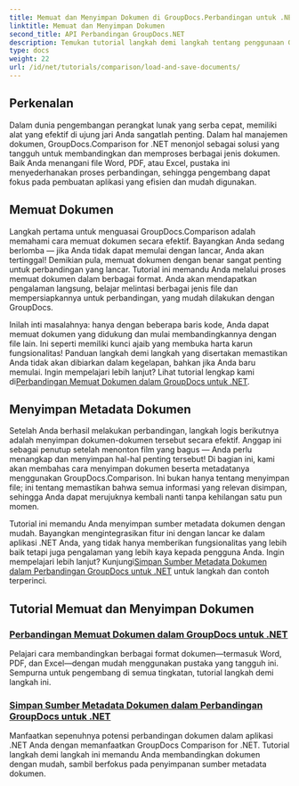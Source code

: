 ```yaml
---
title: Memuat dan Menyimpan Dokumen di GroupDocs.Perbandingan untuk .NET
linktitle: Memuat dan Menyimpan Dokumen
second_title: API Perbandingan GroupDocs.NET
description: Temukan tutorial langkah demi langkah tentang penggunaan GroupDocs.Comparison untuk .NET guna memuat dan menyimpan dokumen secara efisien. Sempurna bagi pengembang yang ingin menyederhanakan perbandingan dokumen.
type: docs
weight: 22
url: /id/net/tutorials/comparison/load-and-save-documents/
---
```

## Perkenalan

Dalam dunia pengembangan perangkat lunak yang serba cepat, memiliki alat yang efektif di ujung jari Anda sangatlah penting. Dalam hal manajemen dokumen, GroupDocs.Comparison for .NET menonjol sebagai solusi yang tangguh untuk membandingkan dan memproses berbagai jenis dokumen. Baik Anda menangani file Word, PDF, atau Excel, pustaka ini menyederhanakan proses perbandingan, sehingga pengembang dapat fokus pada pembuatan aplikasi yang efisien dan mudah digunakan.

## Memuat Dokumen

Langkah pertama untuk menguasai GroupDocs.Comparison adalah memahami cara memuat dokumen secara efektif. Bayangkan Anda sedang berlomba — jika Anda tidak dapat memulai dengan lancar, Anda akan tertinggal! Demikian pula, memuat dokumen dengan benar sangat penting untuk perbandingan yang lancar. Tutorial ini memandu Anda melalui proses memuat dokumen dalam berbagai format. Anda akan mendapatkan pengalaman langsung, belajar melintasi berbagai jenis file dan mempersiapkannya untuk perbandingan, yang mudah dilakukan dengan GroupDocs.

Inilah inti masalahnya: hanya dengan beberapa baris kode, Anda dapat memuat dokumen yang didukung dan mulai membandingkannya dengan file lain. Ini seperti memiliki kunci ajaib yang membuka harta karun fungsionalitas! Panduan langkah demi langkah yang disertakan memastikan Anda tidak akan dibiarkan dalam kegelapan, bahkan jika Anda baru memulai. Ingin mempelajari lebih lanjut? Lihat tutorial lengkap kami di[Perbandingan Memuat Dokumen dalam GroupDocs untuk .NET](./load-documents/).

## Menyimpan Metadata Dokumen

Setelah Anda berhasil melakukan perbandingan, langkah logis berikutnya adalah menyimpan dokumen-dokumen tersebut secara efektif. Anggap ini sebagai penutup setelah menonton film yang bagus — Anda perlu menangkap dan menyimpan hal-hal penting tersebut! Di bagian ini, kami akan membahas cara menyimpan dokumen beserta metadatanya menggunakan GroupDocs.Comparison. Ini bukan hanya tentang menyimpan file; ini tentang memastikan bahwa semua informasi yang relevan disimpan, sehingga Anda dapat merujuknya kembali nanti tanpa kehilangan satu pun momen.

Tutorial ini memandu Anda menyimpan sumber metadata dokumen dengan mudah. Bayangkan mengintegrasikan fitur ini dengan lancar ke dalam aplikasi .NET Anda, yang tidak hanya memberikan fungsionalitas yang lebih baik tetapi juga pengalaman yang lebih kaya kepada pengguna Anda. Ingin mempelajari lebih lanjut? Kunjungi[Simpan Sumber Metadata Dokumen dalam Perbandingan GroupDocs untuk .NET](./save-documents-metadata-source/) untuk langkah dan contoh terperinci.

## Tutorial Memuat dan Menyimpan Dokumen
### [Perbandingan Memuat Dokumen dalam GroupDocs untuk .NET](./load-documents/)
Pelajari cara membandingkan berbagai format dokumen—termasuk Word, PDF, dan Excel—dengan mudah menggunakan pustaka yang tangguh ini. Sempurna untuk pengembang di semua tingkatan, tutorial langkah demi langkah ini.
### [Simpan Sumber Metadata Dokumen dalam Perbandingan GroupDocs untuk .NET](./save-documents-metadata-source/)
Manfaatkan sepenuhnya potensi perbandingan dokumen dalam aplikasi .NET Anda dengan memanfaatkan GroupDocs Comparison for .NET. Tutorial langkah demi langkah ini memandu Anda membandingkan dokumen dengan mudah, sambil berfokus pada penyimpanan sumber metadata dokumen.